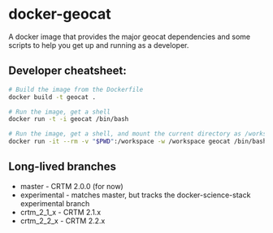 # docker-geocat
A docker image that provides the major geocat dependencies and some scripts to help you get up and running as a developer.

## Developer cheatsheet:
```bash
# Build the image from the Dockerfile
docker build -t geocat .

# Run the image, get a shell
docker run -t -i geocat /bin/bash

# Run the image, get a shell, and mount the current directory as /workspace
docker run -it --rm -v "$PWD":/workspace -w /workspace geocat /bin/bash
```

## Long-lived branches
* master - CRTM 2.0.0 (for now)
* experimental - matches master, but tracks the docker-science-stack experimental branch
* crtm_2_1_x - CRTM 2.1.x
* crtm_2_2_x - CRTM 2.2.x
